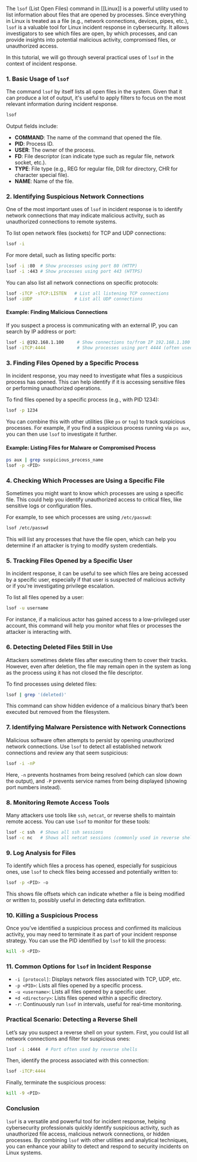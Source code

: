 The `lsof` (List Open Files) command in [[Linux]] is a powerful utility used to list information about files that are opened by processes. Since everything in Linux is treated as a file (e.g., network connections, devices, pipes, etc.), `lsof` is a valuable tool for Linux incident response in cybersecurity. It allows investigators to see which files are open, by which processes, and can provide insights into potential malicious activity, compromised files, or unauthorized access.

In this tutorial, we will go through several practical uses of `lsof` in the context of incident response.

### 1. **Basic Usage of `lsof`**
The command `lsof` by itself lists all open files in the system. Given that it can produce a lot of output, it's useful to apply filters to focus on the most relevant information during incident response.

```bash
lsof
```

Output fields include:
- **COMMAND**: The name of the command that opened the file.
- **PID**: Process ID.
- **USER**: The owner of the process.
- **FD**: File descriptor (can indicate type such as regular file, network socket, etc.).
- **TYPE**: File type (e.g., REG for regular file, DIR for directory, CHR for character special file).
- **NAME**: Name of the file.

### 2. **Identifying Suspicious Network Connections**
One of the most important uses of `lsof` in incident response is to identify network connections that may indicate malicious activity, such as unauthorized connections to remote systems.

To list open network files (sockets) for TCP and UDP connections:
```bash
lsof -i
```

For more detail, such as listing specific ports:
```bash
lsof -i :80  # Show processes using port 80 (HTTP)
lsof -i :443 # Show processes using port 443 (HTTPS)
```

You can also list all network connections on specific protocols:
```bash
lsof -iTCP -sTCP:LISTEN   # List all listening TCP connections
lsof -iUDP                # List all UDP connections
```

#### Example: Finding Malicious Connections
If you suspect a process is communicating with an external IP, you can search by IP address or port:
```bash
lsof -i @192.168.1.100     # Show connections to/from IP 192.168.1.100
lsof -iTCP:4444            # Show processes using port 4444 (often used by reverse shells)
```

### 3. **Finding Files Opened by a Specific Process**
In incident response, you may need to investigate what files a suspicious process has opened. This can help identify if it is accessing sensitive files or performing unauthorized operations.

To find files opened by a specific process (e.g., with PID 1234):
```bash
lsof -p 1234
```

You can combine this with other utilities (like `ps` or `top`) to track suspicious processes. For example, if you find a suspicious process running via `ps aux`, you can then use `lsof` to investigate it further.

#### Example: Listing Files for Malware or Compromised Process
```bash
ps aux | grep suspicious_process_name
lsof -p <PID>
```

### 4. **Checking Which Processes are Using a Specific File**
Sometimes you might want to know which processes are using a specific file. This could help you identify unauthorized access to critical files, like sensitive logs or configuration files.

For example, to see which processes are using `/etc/passwd`:
```bash
lsof /etc/passwd
```

This will list any processes that have the file open, which can help you determine if an attacker is trying to modify system credentials.

### 5. **Tracking Files Opened by a Specific User**
In incident response, it can be useful to see which files are being accessed by a specific user, especially if that user is suspected of malicious activity or if you're investigating privilege escalation.

To list all files opened by a user:
```bash
lsof -u username
```

For instance, if a malicious actor has gained access to a low-privileged user account, this command will help you monitor what files or processes the attacker is interacting with.

### 6. **Detecting Deleted Files Still in Use**
Attackers sometimes delete files after executing them to cover their tracks. However, even after deletion, the file may remain open in the system as long as the process using it has not closed the file descriptor.

To find processes using deleted files:
```bash
lsof | grep '(deleted)'
```

This command can show hidden evidence of a malicious binary that’s been executed but removed from the filesystem. 

### 7. **Identifying Malware Persistence with Network Connections**
Malicious software often attempts to persist by opening unauthorized network connections. Use `lsof` to detect all established network connections and review any that seem suspicious:

```bash
lsof -i -nP
```
Here, `-n` prevents hostnames from being resolved (which can slow down the output), and `-P` prevents service names from being displayed (showing port numbers instead).

### 8. **Monitoring Remote Access Tools**
Many attackers use tools like `ssh`, `netcat`, or reverse shells to maintain remote access. You can use `lsof` to monitor for these tools:
```bash
lsof -c ssh  # Shows all ssh sessions
lsof -c nc   # Shows all netcat sessions (commonly used in reverse shells)
```

### 9. **Log Analysis for Files**
To identify which files a process has opened, especially for suspicious ones, use `lsof` to check files being accessed and potentially written to:

```bash
lsof -p <PID> -o
```
This shows file offsets which can indicate whether a file is being modified or written to, possibly useful in detecting data exfiltration.

### 10. **Killing a Suspicious Process**
Once you’ve identified a suspicious process and confirmed its malicious activity, you may need to terminate it as part of your incident response strategy. You can use the PID identified by `lsof` to kill the process:
```bash
kill -9 <PID>
```

### 11. **Common Options for `lsof` in Incident Response**
- `-i [protocol]`: Displays network files associated with TCP, UDP, etc.
- `-p <PID>`: Lists all files opened by a specific process.
- `-u <username>`: Lists all files opened by a specific user.
- `+d <directory>`: Lists files opened within a specific directory.
- `-r`: Continuously run `lsof` in intervals, useful for real-time monitoring.
  
### Practical Scenario: Detecting a Reverse Shell

Let’s say you suspect a reverse shell on your system. First, you could list all network connections and filter for suspicious ones:

```bash
lsof -i :4444  # Port often used by reverse shells
```

Then, identify the process associated with this connection:
```bash
lsof -iTCP:4444
```

Finally, terminate the suspicious process:
```bash
kill -9 <PID>
```

### Conclusion
`lsof` is a versatile and powerful tool for incident response, helping cybersecurity professionals quickly identify suspicious activity, such as unauthorized file access, malicious network connections, or hidden processes. By combining `lsof` with other utilities and analytical techniques, you can enhance your ability to detect and respond to security incidents on Linux systems.